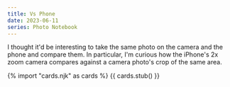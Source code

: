 ```yaml
---
title: Vs Phone
date: 2023-06-11
series: Photo Notebook
---
```


I thought it'd be interesting to take the same photo on the camera and the phone and compare them. In particular, I'm curious how the iPhone's 2x zoom camera compares against a camera photo's crop of the same area.

{% import "cards.njk" as cards %}
{{ cards.stub() }}
